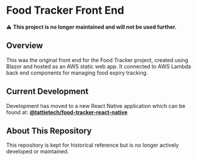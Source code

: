 # Food Tracker Front End

⚠️ **This project is no longer maintained and will not be used further.**

## Overview

This was the original front end for the Food Tracker project, created using Blazor and hosted as an AWS static web app. It connected to AWS Lambda back end components for managing food expiry tracking.

## Current Development

Development has moved to a new React Native application which can be found at:
**[@tattietech/food-tracker-react-native](https://github.com/tattietech/food-tracker-react-native)**

## About This Repository

This repository is kept for historical reference but is no longer actively developed or maintained.
